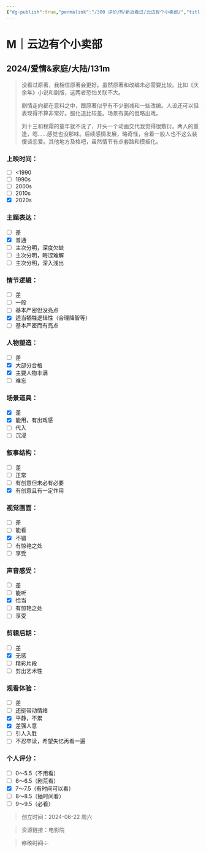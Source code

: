 ```yaml
---
{"dg-publish":true,"permalink":"/300 评价/M/新近看过/云边有个小卖部/","title":"云边有个小卖部","tags":["M","爱情","家庭"],"created":"2024-06-22T19:22:08.136+08:00","updated":"2024-06-22T19:43:39.333+08:00"}
---
```


# M｜云边有个小卖部
## 2024/爱情&家庭/大陆/131m
>没看过原著，我相信原著会更好。虽然原著和改编未必需要比较。比如《庆余年》小说和剧版，这两者恐怕关联不大。
>
>剧情走向都在意料之中，跟原著似乎有不少删减和一些改编。人设还可以但表现得不算非常好。服化道比较差。场景有美的但略出戏。
>
>刘十三和程霜的童年就不说了，开头一个动画交代我觉得很敷衍。两人的重逢，嗯……感觉也没那味。后续感情发展，略奇怪，合着一般人也不这么装傻谈恋爱。其他地方及格吧，虽然情节有点套路和模板化。
### 上映时间：
- [ ] <1990
- [ ] 1990s
- [ ] 2000s
- [ ] 2010s
- [x] 2020s
### 主题表达：
- [ ] 差
- [x] 普通
- [ ] 主次分明，深度欠缺
- [ ] 主次分明，晦涩难解
- [ ] 主次分明，深入浅出
### 情节逻辑：
- [ ] 差
- [ ] 一般
- [ ] 基本严密但没亮点
- [x] 适当牺牲逻辑性（合理降智等）
- [ ] 基本严密而有亮点
### 人物塑造：
- [ ] 差
- [x] 大部分合格
- [x] 主要人物丰满
- [ ] 难忘
### 场景道具：
- [x] 差
- [x] 能用，有出戏感
- [ ] 代入
- [ ] 沉浸
### 叙事结构：
- [ ] 差
- [ ] 正常
- [ ] 有创意但未必有必要
- [x] 有创意且有一定作用
### 视觉画面：
- [ ] 差
- [ ] 能看
- [x] 不错
- [ ] 有惊艳之处
- [ ] 享受
### 声音感受：
- [ ] 差
- [ ] 能听
- [x] 恰当
- [ ] 有惊艳之处
- [ ] 享受
### 剪辑后期：
- [ ] 差
- [x] 无感
- [ ] 精彩片段
- [ ] 剪出艺术性
### 观看体验：
- [ ] 差
- [ ] 还挺带动情绪
- [x] 平静，不累
- [x] 差强人意
- [ ] 引人入胜
- [ ] 不忍卒读，希望失忆再看一遍
### 个人评分：
- [ ] 0～5.5（不用看）
- [ ] 6～6.5（剧荒看）
- [x] 7～7.5（有时间可以看）
- [ ] 8～8.5（抽时间看）
- [ ] 9～9.5（必看）

>创立时间：2024-06-22 周六

>资源链接：电影院

>~~修改时间：~~



